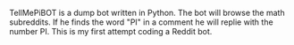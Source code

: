 TellMePiBOT is a dump bot written in Python. The bot will browse the math subreddits. If he finds the word "PI" in a comment he will replie with the number PI. This is my first attempt coding a Reddit bot.
